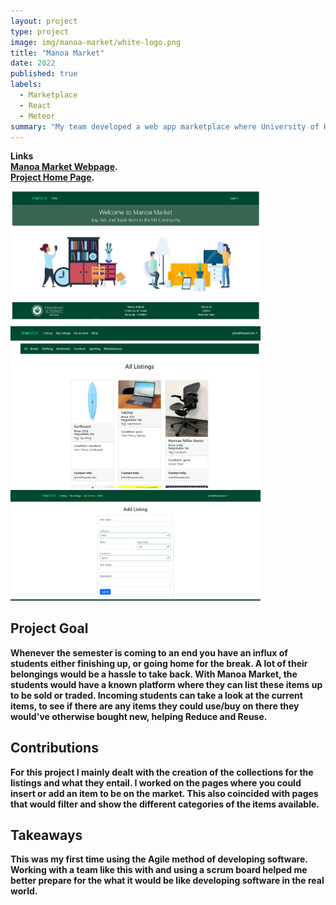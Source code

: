 ```yaml
---
layout: project
type: project
image: img/manoa-market/white-logo.png
title: "Manoa Market"
date: 2022
published: true
labels:
  - Marketplace
  - React
  - Meteor
summary: "My team developed a web app marketplace where University of Hawaii - Manoa students can buy/sell/trade their items."
---
```

<b>Links<b>
<br>
[Manoa Market Webpage](http://137.184.236.187/).
<br>
[Project Home Page](https://manoa-market.github.io/).

<div class="text-center p-4">
  <img width="400px" src="../img/manoa-market/landing.png" class="img-thumbnail" >
  <br>
  <img width="400px" src="../img/manoa-market/listings.png" class="img-thumbnail" >
  <br>
  <img width="400px" src="../img/manoa-market/add.png" class="img-thumbnail" >
</div>

## Project Goal

Whenever the semester is coming to an end you have an influx of students either finishing up, or going home for the break.  A lot of their belongings would be a hassle to take back.  With Manoa Market, the students would have a known platform where they can list these items up to be sold or traded.  Incoming students can take a look at the current items, to see if there are any items they could use/buy on there they would've otherwise bought new, helping Reduce and Reuse.

## Contributions

For this project I mainly dealt with the creation of the collections for the listings and what they entail.  I worked on the pages where you could insert or add an item to be on the market.  This also coincided with pages that would filter and show the different categories of the items available.

## Takeaways

This was my first time using the Agile method of developing software.  Working with a team like this with and using a scrum board helped me better prepare for the what it would be like developing software in the real world.


